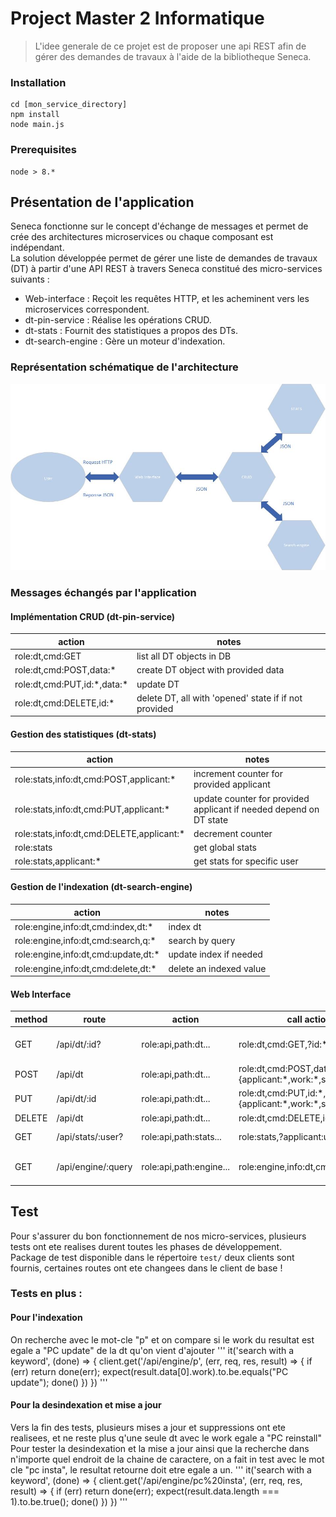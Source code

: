 # Project Master 2 Informatique

> L'idee generale de ce projet est de proposer une api REST afin de gérer des demandes de travaux à l'aide de la bibliotheque Seneca.

### Installation

```
cd [mon_service_directory]
npm install
node main.js
```

### Prerequisites

```
node > 8.*
```

## Présentation de l'application

Seneca fonctionne sur le concept d'échange de messages et permet de crée des architectures microservices ou chaque composant est indépendant.  
La solution développée permet de gérer une liste de demandes de travaux (DT) à partir d'une API REST à travers Seneca constitué des micro-services suivants :    
* Web-interface : Reçoit les requêtes HTTP, et les acheminent vers les microservices correspondent.  
* dt-pin-service : Réalise les opérations CRUD.   
* dt-stats : Fournit des statistiques a propos des DTs.  
* dt-search-engine : Gère un moteur d'indexation.  

### Représentation schématique de l'architecture

![Architecture](ALOS.jpg)

### Messages échangés par l'application

#### Implémentation CRUD (dt-pin-service)

| action                            | notes                                                                |
|-----------------------------------|----------------------------------------------------------------------|
| role:dt,cmd:GET                   | list all DT objects in DB                                            |
| role:dt,cmd:POST,data:\*          | create DT object with provided data                                  |
| role:dt,cmd:PUT,id:\*,data:\*     | update DT                                                            |
| role:dt,cmd:DELETE,id:\*          | delete DT, all with 'opened' state if if not provided                |

#### Gestion des statistiques (dt-stats)

| action                                       | notes                                                             |
|----------------------------------------------|-------------------------------------------------------------------|
| role:stats,info:dt,cmd:POST,applicant:\*     | increment counter for provided applicant                          |
| role:stats,info:dt,cmd:PUT,applicant:\*      | update counter for provided applicant if needed depend on DT state|
| role:stats,info:dt,cmd:DELETE,applicant:\*   | decrement counter                                                 |
| role:stats                                   | get global stats                                                  |
| role:stats,applicant:*                       | get stats for specific user                                       |

#### Gestion de l'indexation (dt-search-engine)

| action                                      | notes                                                      |
|---------------------------------------------|------------------------------------------------------------|
| role:engine,info:dt,cmd:index,dt:\*         | index dt                                                   |
| role:engine,info:dt,cmd:search,q:\*         | search by query                                            |
| role:engine,info:dt,cmd:update,dt:\*        | update index if needed                                     |
| role:engine,info:dt,cmd:delete,dt:\*        | delete an indexed value                                    |

#### Web Interface

| method    | route              | action                 | call action                                                 | notes               |
|-----------|--------------------|------------------------|-------------------------------------------------------------|---------------------|
| GET       | /api/dt/:id?       | role:api,path:dt...    | role:dt,cmd:GET,?id:\*                                      | cf. dt-pin-service  |
| POST      | /api/dt            | role:api,path:dt...    | role:dt,cmd:POST,data:{applicant:\*,work:\*,state:\*}       |         ""          |
| PUT       | /api/dt/:id        | role:api,path:dt...    | role:dt,cmd:PUT,id:\*,data:{applicant:\*,work:\*,state:\*}  |         ""          |
| DELETE    | /api/dt            | role:api,path:dt...    | role:dt,cmd:DELETE,id:\*                                    |         ""          |
| GET       | /api/stats/:user?  | role:api,path:stats... | role:stats,?applicant:user                                  | cf. dt-stats        |
| GET       | /api/engine/:query | role:api,path:engine...| role:engine,info:dt,cmd:search,q:\*                         | cf. dt-search-engine|

## Test

Pour s'assurer du bon fonctionnement de nos micro-services, plusieurs tests ont ete realises durent toutes les phases de développement.  
Package de test disponible dans le répertoire `test/` deux clients sont fournis, certaines routes ont ete changees dans le client de base !  

### Tests en plus :  

#### Pour l'indexation
On recherche avec le mot-cle "p" et on compare si le work du resultat est egale a "PC update" de la dt qu'on vient d'ajouter
'''
it('search with a keyword', (done) => {
    client.get('/api/engine/p', (err, req, res, result) => {
      if (err) return done(err);
      expect(result.data[0].work).to.be.equals("PC update");
      done()
    })
  })
'''

#### Pour la desindexation et mise a jour
Vers la fin des tests, plusieurs mises a jour et suppressions ont ete realisees, et ne reste plus q'une seule dt avec le work egale a "PC reinstall"  
Pour tester la desindexation et la mise a jour ainsi que la recherche dans n'importe quel endroit de la chaine de caractere, on a fait in test avec le mot cle "pc insta", le resultat retourne doit etre egale a un.
'''
it('search with a keyword', (done) => {
    client.get('/api/engine/pc%20insta', (err, req, res, result) => {
      if (err) return done(err);
      expect(result.data.length === 1).to.be.true();
      done()
    })
  })
'''
